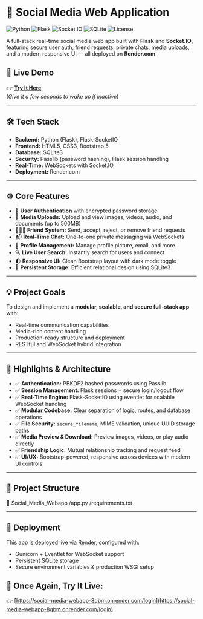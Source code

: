 # 🚀 Social Media Web Application

![Python](https://img.shields.io/badge/Python-3.10-blue.svg)
![Flask](https://img.shields.io/badge/Flask-2.3-lightgrey)
![Socket.IO](https://img.shields.io/badge/Socket.IO-WebSocket-brightgreen)
![SQLite](https://img.shields.io/badge/Database-SQLite3-yellow)
![License](https://img.shields.io/badge/License-MIT-blue)

A full-stack real-time social media web app built with **Flask** and **Socket.IO**, featuring secure user auth, friend requests, private chats, media uploads, and a modern responsive UI — all deployed on **Render.com**.

## 🔗 Live Demo

👉 **[Try It Here](https://social-media-webapp-8qbm.onrender.com/login)**  
(*Give it a few seconds to wake up if inactive*)

---

## 🛠 Tech Stack

- **Backend:** Python (Flask), Flask-SocketIO
- **Frontend:** HTML5, CSS3, Bootstrap 5
- **Database:** SQLite3
- **Security:** Passlib (password hashing), Flask session handling
- **Real-Time:** WebSockets with Socket.IO
- **Deployment:** Render.com

---

## ⚙️ Core Features

- 🔐 **User Authentication** with encrypted password storage  
- 📁 **Media Uploads:** Upload and view images, videos, audio, and documents (up to 500MB)  
- 🧑‍🤝‍🧑 **Friend System:** Send, accept, reject, or remove friend requests  
- 📬 **Real-Time Chat:** One-to-one private messaging via WebSockets  
- 👤 **Profile Management:** Manage profile picture, email, and more  
- 🔍 **Live User Search:** Instantly search for users and connect  
- 🌓 **Responsive UI:** Clean Bootstrap layout with dark mode toggle  
- 🧱 **Persistent Storage:** Efficient relational design using SQLite3

---

## 💡 Project Goals

To design and implement a **modular, scalable, and secure full-stack app** with:
- Real-time communication capabilities
- Media-rich content handling
- Production-ready structure and deployment
- RESTful and WebSocket hybrid integration

---

## 🎯 Highlights & Architecture

- ✅ **Authentication:** PBKDF2 hashed passwords using Passlib  
- ✅ **Session Management:** Flask sessions + secure login/logout flow  
- ✅ **Real-Time Engine:** Flask-SocketIO using eventlet for scalable WebSocket handling  
- ✅ **Modular Codebase:** Clear separation of logic, routes, and database operations  
- ✅ **File Security:** `secure_filename`, MIME validation, unique UUID storage paths  
- ✅ **Media Preview & Download:** Preview images, videos, or play audio directly  
- ✅ **Friendship Logic:** Mutual relationship tracking and request feed  
- ✅ **UI/UX:** Bootstrap-powered, responsive across devices with modern UI controls  

---

## 📂 Project Structure

📁 Social_Media_Webapp
/app.py
/requirements.txt

---

## 🚀 Deployment

This app is deployed live via [Render](https://render.com), configured with:
- Gunicorn + Eventlet for WebSocket support
- Persistent SQLite storage
- Secure environment variables & production WSGI setup


## 🔗 Once Again, Try It Live:
👉 [https://social-media-webapp-8qbm.onrender.com/login](https://social-media-webapp-8qbm.onrender.com/login)
